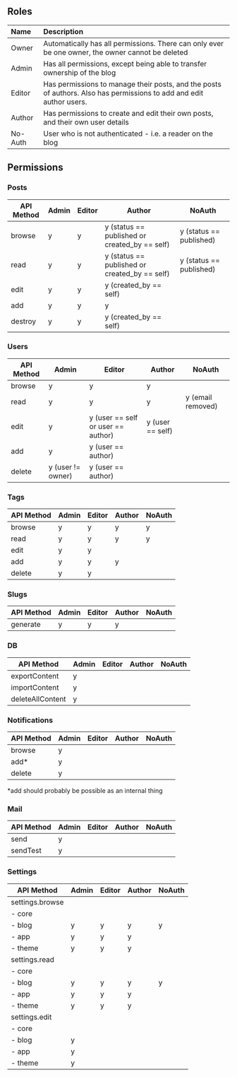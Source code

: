 ## Roles

 Name    | Description |
:--------|:------------|
 Owner   | Automatically has all permissions. There can only ever be one owner, the owner cannot be deleted 
 Admin   | Has all permissions, except being able to transfer ownership of the blog |
 Editor  | Has permissions to manage their posts, and the posts of authors. Also has permissions to add and edit author users. |
 Author  | Has permissions to create and edit their own posts, and their own user details |
 No-Auth | User who is not authenticated - i.e. a reader on the blog


## Permissions

### Posts

API Method        | Admin | Editor | Author                                        | NoAuth
------------------|-------|--------|-----------------------------------------------|------------------------
browse            | y     | y      | y (status == published or created_by == self) | y (status == published)
read              | y     | y      | y (status == published or created_by == self) | y (status == published)
edit              | y     | y      | y (created_by == self) | 
add               | y     | y      | y                                             | 
destroy           | y     | y      | y (created_by == self)                                                            

### Users
API Method | Admin | Editor | Author           | NoAuth
-----------|-------|--------|------------------|------------------------
browse     | y     | y      | y 
read       | y     | y      | y      | y (email removed)
edit       | y     | y  (user == self or user == author)      | y (user == self) | 
add        | y     | y (user == author)      |                  | 
delete     | y (user != owner) | y (user == author)

### Tags
API Method  | Admin | Editor | Author           | NoAuth
------------|-------|--------|------------------|------------------------
browse      | y     | y      | y                | y
read        | y     | y      | y                | y
edit        | y     | y      |  | 
add         | y     | y      |  y               | 
delete      | y     | y      |                  | 



### Slugs

API Method            | Admin | Editor | Author | NoAuth
----------------------|-------|--------|--------|--------
generate              | y     | y      | y        

### DB

API Method            | Admin | Editor | Author | NoAuth
----------------------|-------|--------|--------|--------
exportContent         | y     |        |        |
importContent         | y     |        |        |
deleteAllContent      | y     |        |        |

### Notifications

API Method  | Admin | Editor | Author           | NoAuth
------------|-------|--------|------------------|------------------------
browse      | y     |        |                  | 
add*        | y     |        |                  | 
delete      | y     |        |                  | 

*add should probably be possible as an internal thing

### Mail

API Method  | Admin | Editor | Author           | NoAuth
------------|-------|--------|------------------|----------------
send        | y     |        |                  | 
sendTest    | y     |        |                  | 

### Settings

API Method               | Admin | Editor | Author           | NoAuth
-------------------------|-------|--------|------------------|------------------------
settings.browse          |       |        |                  | 
- core                   |       |        |                  | 
- blog                   | y     | y      | y                | y
- app                    | y     | y      | y                | 
- theme                  | y     | y      | y                | 
settings.read            |       |        |                  | 
- core                   |       |        |                  | 
- blog                   | y     | y      | y                | y
- app                    | y     | y      | y                | 
- theme                  | y     | y      | y                | 
settings.edit            |       |        |                  | 
- core                   |       |        |                  | 
- blog                   | y     |        |                  |  
- app                    | y     |        |                  | 
- theme                  | y     |        |                  | 